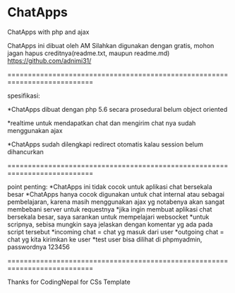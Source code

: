 # ChatApps
ChatApps with php and ajax

ChatApps ini dibuat oleh AM
Silahkan digunakan dengan gratis, mohon jagan hapus creditnya(readme.txt, maupun readme.md)
https://github.com/adnimi31/

===========================================================================

spesifikasi:

*ChatApps dibuat dengan php 5.6 secara prosedural belum object oriented

*realtime untuk mendapatkan chat dan mengirim chat nya sudah menggunakan ajax

*ChatApps sudah dilengkapi redirect otomatis kalau session belum dihancurkan

===========================================================================

point penting:
*ChatApps ini tidak cocok untuk aplikasi chat bersekala besar 
*ChatApps hanya cocok digunakan untuk chat internal atau sebagai pembelajaran, karena masih menggunakan ajax yg notabenya akan sangat membebani server untuk requestnya
*jika ingin membuat aplikasi chat bersekala besar, saya sarankan untuk mempelajari websocket 
*untuk scripnya, sebisa mungkin saya jelaskan dengan komentar yg ada pada script tersebut
*incoming chat = chat yg masuk dari user
*outgoing chat = chat yg kita kirimkan ke user
*test user bisa dilihat di phpmyadmin, passwordnya 123456

===========================================================================

Thanks for CodingNepal for CSs Template
